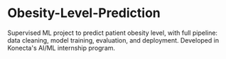 # Obesity-Level-Prediction

Supervised ML project to predict patient obesity level, with full pipeline: data cleaning, model training, evaluation,
and deployment. Developed in Konecta's AI/ML internship program.
